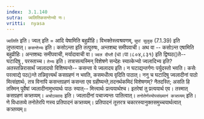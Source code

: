 ```yaml
---
index:  3.1.140
sutra:  ज्वलितिकसन्तेभ्यो णः।
vritti:  nyasa
---
```


`ज्वलिति` इति। ज्वल् इति = आदि येषामिति बहुव्रीहि। विभक्तेस्त्वश्रवणम्, `सुपां सुलुक्` (7.1.39) इति लुप्तत्वात्। `कसन्तेभ्यः` इति। कसोऽन्ता इति तत्पुरुषः, अन्तशब्द समीपवाची। अथ वा -- कसोऽन्त एषामिति बहुव्रीहिः। अन्तशब्दः समीपवाची, मर्यादावाची वा। `ज्वल दीप्तौ` (धा।पा।८०४,८३१) इति द्विष्पठ()ते-- घटादिषु , परस्ताच्च। `तेभ्यः` इति। तत्रासत्यस्मिन् विशेषणे सन्देहः स्यात्केभ्यो ज्वलादिभ्य इति? अतस्तन्निरासार्थं ज्वलादयो विशिष्यन्ते-- कसन्ता ये ज्वलादय इति। न घटाद्यन्तर्गणः पर्युदस्तो भवति। कसेः परत्वाद्ये पठ()न्ते तन्निवृत्त्यर्थं कसग्रहणं न भवति, कसमधीत्य वृदिति पाठात्। ननु च घटादिषु ज्वलादीनां पाठो मित्संज्ञार्थः, तत्र विनापि कसन्तग्रहणं कसन्ता एव ग्रहीष्यन्ते,तदनर्थकमिदं विशेषणम्? नैतदस्ति; असति हि तस्मिन् पूर्वेषां ज्वलादीनामुभयार्थः पाठः स्यात्-- मित्त्वार्थः प्रत्ययार्थश्च। इतरेषां तु प्रत्ययार्थ एव। तस्मात् कसग्रहणं कत्र्तव्यम्। `अचोऽपवादः` इति। ज्वलादीनां पचाज्यन्तः पातित्वात्।
`तनोतेर्णस्योपसंख्यानं कत्र्तव्यम्` इति। णे विधातव्ये तनोतेरपि णस्य प्रतिपादनं कत्र्तव्यम्। प्रतिपादनं तूत्तरत्र चकारस्यानुक्तसमुच्चयार्थत्वात् कत्र्तव्यम्॥
